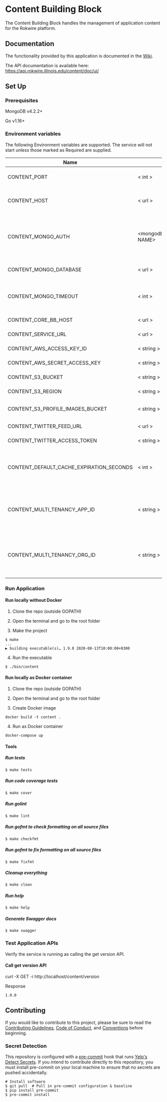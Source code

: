 # Content Building Block
The Content Building Block handles the management of application content for the Rokwire platform.

## Documentation

The functionality provided by this application is documented in the [Wiki](https://github.com/rokwire/content-building-block/wiki).

The API documentation is available here: https://api.rokwire.illinois.edu/content/doc/ui/

## Set Up

### Prerequisites

MongoDB v4.2.2+

Go v1.16+

### Environment variables
The following Environment variables are supported. The service will not start unless those marked as Required are supplied.

Name|Format|Required|Description
---|---|---|---
CONTENT_PORT | < int > | yes | Port to be used by this application.
CONTENT_HOST | < url > | yes | URL where this application is being hosted.
CONTENT_MONGO_AUTH | <mongodb://USER:PASSWORD@HOST:PORT/DATABASE NAME> | yes | MongoDB authentication string. The user must have read/write privileges.
CONTENT_MONGO_DATABASE | < url > | yes | MongoDB database name.
CONTENT_MONGO_TIMEOUT | < int > | no | MongoDB timeout in milliseconds. Defaults to 500.
CONTENT_CORE_BB_HOST | < url > | yes | Core BB host url
CONTENT_SERVICE_URL | < url > | yes | The service host url
CONTENT_AWS_ACCESS_KEY_ID | < string > | yes | AWS Access key ID
CONTENT_AWS_SECRET_ACCESS_KEY | < string > | yes | AWS Secret access key
CONTENT_S3_BUCKET | < string > | yes | AWS S3 bucket name
CONTENT_S3_REGION | < string > | yes | AWS S3 region name
CONTENT_S3_PROFILE_IMAGES_BUCKET | < string > | yes | Profile images S3 bucket name
CONTENT_TWITTER_FEED_URL | < url > | yes | Twitter Feed base URL
CONTENT_TWITTER_ACCESS_TOKEN | < string > | yes | Twitter Bearer access token
CONTENT_DEFAULT_CACHE_EXPIRATION_SECONDS | < int > | false | Default cache expiration time in seconds. Defaults to 120
CONTENT_MULTI_TENANCY_APP_ID | < string > | yes | Application ID for moving from single to multi tenancy for the already existing data
CONTENT_MULTI_TENANCY_ORG_ID | < string > | yes | Organization ID for moving from single to multi tenancy for the already existing data
### Run Application

#### Run locally without Docker

1. Clone the repo (outside GOPATH)

2. Open the terminal and go to the root folder
  
3. Make the project  
```
$ make
...
▶ building executable(s)… 1.9.0 2020-08-13T10:00:00+0300
```

4. Run the executable
```
$ ./bin/content
```

#### Run locally as Docker container

1. Clone the repo (outside GOPATH)

2. Open the terminal and go to the root folder
  
3. Create Docker image  
```
docker build -t content .
```
4. Run as Docker container
```
docker-compose up
```

#### Tools

##### Run tests
```
$ make tests
```

##### Run code coverage tests
```
$ make cover
```

##### Run golint
```
$ make lint
```

##### Run gofmt to check formatting on all source files
```
$ make checkfmt
```

##### Run gofmt to fix formatting on all source files
```
$ make fixfmt
```

##### Cleanup everything
```
$ make clean
```

##### Run help
```
$ make help
```

##### Generate Swagger docs
```
$ make swagger
```

### Test Application APIs

Verify the service is running as calling the get version API.

#### Call get version API

curl -X GET -i http://localhost/content/version

Response
```
1.9.0
```

## Contributing
If you would like to contribute to this project, please be sure to read the [Contributing Guidelines](CONTRIBUTING.md), [Code of Conduct](CODE_OF_CONDUCT.md), and [Conventions](CONVENTIONS.md) before beginning.

### Secret Detection
This repository is configured with a [pre-commit](https://pre-commit.com/) hook that runs [Yelp's Detect Secrets](https://github.com/Yelp/detect-secrets). If you intend to contribute directly to this repository, you must install pre-commit on your local machine to ensure that no secrets are pushed accidentally.

```
# Install software 
$ git pull  # Pull in pre-commit configuration & baseline 
$ pip install pre-commit 
$ pre-commit install
```